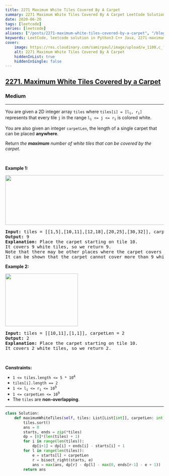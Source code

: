 ```yaml
---
title: 2271 Maximum White Tiles Covered By A Carpet
summary: 2271 Maximum White Tiles Covered By A Carpet LeetCode Solution Explained
date: 2020-06-20
tags: [leetcode]
series: [leetcode]
aliases: ["/posts/2271-maximum-white-tiles-covered-by-a-carpet", "/blog/posts/2271-maximum-white-tiles-covered-by-a-carpet", "/2271-maximum-white-tiles-covered-by-a-carpet"]
keywords: LeetCode, leetcode solution in Python3 C++ Java, 2271-maximum-white-tiles-covered-by-a-carpet solution
cover:
    image: https://res.cloudinary.com/samirpaul/image/upload/w_1100,c_fit,co_rgb:FFFFFF,l_text:Arial_70_bold:2271 Maximum White Tiles Covered By A Carpet/problem-solving.webp
    alt: 2271 Maximum White Tiles Covered By A Carpet
    hiddenInList: true
    hiddenInSingle: false
---
```



<h2><a href="https://leetcode.com/problems/maximum-white-tiles-covered-by-a-carpet/">2271. Maximum White Tiles Covered by a Carpet</a></h2><h3>Medium</h3><hr><div><p>You are given a 2D integer array <code>tiles</code> where <code>tiles[i] = [l<sub>i</sub>, r<sub>i</sub>]</code> represents that every tile <code>j</code> in the range <code>l<sub>i</sub> &lt;= j &lt;= r<sub>i</sub></code> is colored white.</p>

<p>You are also given an integer <code>carpetLen</code>, the length of a single carpet that can be placed <strong>anywhere</strong>.</p>

<p>Return <em>the <strong>maximum</strong> number of white tiles that can be covered by the carpet</em>.</p>

<p>&nbsp;</p>
<p><strong>Example 1:</strong></p>
<img alt="" src="https://assets.leetcode.com/uploads/2022/03/25/example1drawio3.png" style="width: 644px; height: 158px;">
<pre><strong>Input:</strong> tiles = [[1,5],[10,11],[12,18],[20,25],[30,32]], carpetLen = 10
<strong>Output:</strong> 9
<strong>Explanation:</strong> Place the carpet starting on tile 10. 
It covers 9 white tiles, so we return 9.
Note that there may be other places where the carpet covers 9 white tiles.
It can be shown that the carpet cannot cover more than 9 white tiles.
</pre>

<p><strong>Example 2:</strong></p>
<img alt="" src="https://assets.leetcode.com/uploads/2022/03/24/example2drawio.png" style="width: 231px; height: 168px;">
<pre><strong>Input:</strong> tiles = [[10,11],[1,1]], carpetLen = 2
<strong>Output:</strong> 2
<strong>Explanation:</strong> Place the carpet starting on tile 10. 
It covers 2 white tiles, so we return 2.
</pre>

<p>&nbsp;</p>
<p><strong>Constraints:</strong></p>

<ul>
	<li><code>1 &lt;= tiles.length &lt;= 5 * 10<sup>4</sup></code></li>
	<li><code>tiles[i].length == 2</code></li>
	<li><code>1 &lt;= l<sub>i</sub> &lt;= r<sub>i</sub> &lt;= 10<sup>9</sup></code></li>
	<li><code>1 &lt;= carpetLen &lt;= 10<sup>9</sup></code></li>
	<li>The <code>tiles</code> are <strong>non-overlapping</strong>.</li>
</ul>
</div>

---




```python
class Solution:
    def maximumWhiteTiles(self, tiles: List[List[int]], carpetLen: int) -> int:
        tiles.sort()
        ans = 0
        starts, ends = zip(*tiles)
        dp = [0]*(len(tiles) + 1)
        for i in range(len(tiles)):
            dp[i+1] = dp[i] + ends[i] - starts[i] + 1
        for l in range(len(tiles)):
            e = starts[l] + carpetLen
            r = bisect_right(starts, e)
            ans = max(ans, dp[r] - dp[l] - max(0, ends[r-1] - e + 1))
        return ans
```
